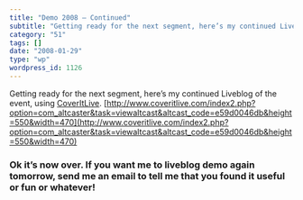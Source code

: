 ```yaml
---
title: "Demo 2008 – Continued"
subtitle: "Getting ready for the next segment, here’s my continued Liveblog of the event, using CoverItLive"
category: "51"
tags: []
date: "2008-01-29"
type: "wp"
wordpress_id: 1126
---
```

Getting ready for the next segment, here’s my continued Liveblog of the event, using [CoverItLive](http://www.coveritlive).
[http://www.coveritlive.com/index2.php?option=com_altcaster&task=viewaltcast&altcast_code=e59d0046db&height=550&width=470](http://www.coveritlive.com/index2.php?option=com_altcaster&task=viewaltcast&altcast_code=e59d0046db&height=550&width=470)

### Ok it’s now over. If you want me to liveblog demo again tomorrow, send me an email to tell me that you found it useful or fun or whatever!